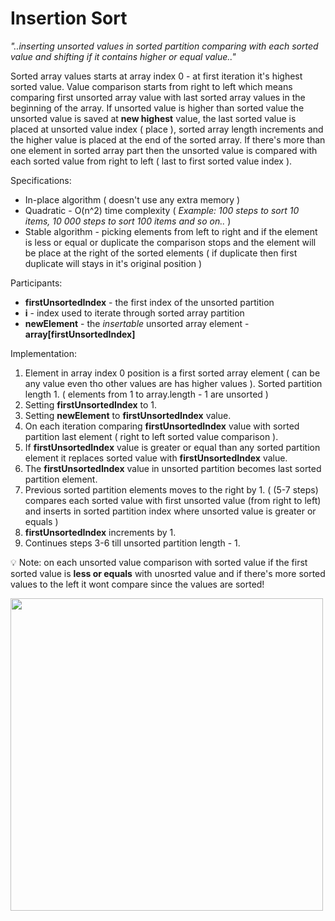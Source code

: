 # Insertion Sort

_"..inserting unsorted values in sorted partition comparing with each sorted value and shifting if it contains higher or equal value.."_

Sorted array values starts at array index 0 - at first iteration it's highest sorted value. Value comparison starts from right to left which means comparing first unsorted array value with last sorted array values in the beginning of the array. If unsorted value is higher than sorted value the unsorted value is saved at __new highest__ value, the last sorted value is placed at unsorted value index ( place ), sorted array length increments and the higher value is placed at the end of the sorted array. If there's more than one element in sorted array part then the unsorted value is compared with each sorted value from right to left ( last to first sorted value index ).

Specifications:
* In-place algorithm ( doesn't use any extra memory )
* Quadratic - O(n^2) time complexity ( _Example: 100 steps to sort 10 items, 10 000 steps to sort 100 items and so on.._ )
* Stable algorithm - picking elements from left to right and if the element is less or equal or duplicate the comparison stops and the element will be place at the right of the sorted elements ( if duplicate then first duplicate will stays in it's original position )

Participants:
* __firstUnsortedIndex__ - the first index of the unsorted partition
* __i__ - index used to iterate through sorted array partition
* __newElement__ - the _insertable_ unsorted array element - __array[firstUnsortedIndex]__

Implementation:
1. Element in array index 0 position is a first sorted array element ( can be any value even tho other values are has higher values ). Sorted partition length 1.
( elements from 1 to array.length - 1 are unsorted )
2. Setting __firstUnsortedIndex__ to 1.
3. Setting __newElement__ to __firstUnsortedIndex__ value.
4. On each iteration comparing __firstUnsortedIndex__ value with sorted partition last element ( right to left sorted value comparison ).
5. If __firstUnsortedIndex__ value is greater or equal than any sorted partition element it replaces sorted value with __firstUnsortedIndex__ value.
6. The __firstUnsortedIndex__ value in unsorted partition becomes last sorted partition element.
7. Previous sorted partition elements moves to the right by 1.
( (5-7 steps) compares each sorted value with first unsorted value (from right to left) and inserts in sorted partition index where unsorted value is greater or equals )
6. __firstUnsortedIndex__ increments by 1.
7. Continues steps 3-6 till unsorted partition length - 1.

:bulb: Note: on each unsorted value comparison with sorted value if the first sorted value is __less or equals__ with unosrted value and if there's more sorted values to the left it wont compare since the values are sorted!

<p align="midlde">
  <img src="https://upload.wikimedia.org/wikipedia/commons/b/b1/Insertion-sort.svg" width="500" height="500">
</p>
